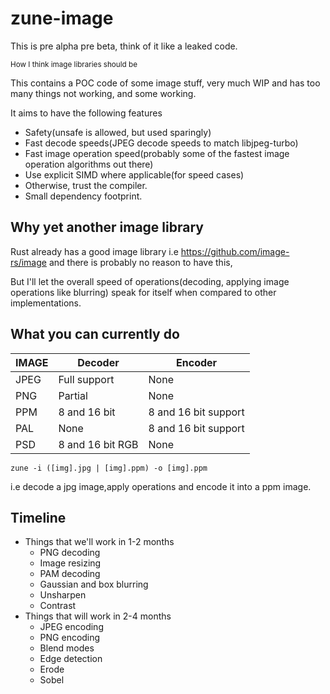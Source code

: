 # zune-image

This is pre alpha pre beta, think of it like a leaked code.

<small>How I think image libraries should be </small>

This contains a POC code of some image stuff, very much WIP and has too many things not working,
and some working.

It aims to have the following features

- Safety(unsafe is allowed, but used sparingly)
- Fast decode speeds(JPEG decode speeds to match libjpeg-turbo)
- Fast image operation speed(probably some of the fastest image operation algorithms out there)
- Use explicit SIMD where applicable(for speed cases)
- Otherwise, trust the compiler.
- Small dependency footprint.

## Why yet another image library

Rust already has a good image library i.e https://github.com/image-rs/image
and there is probably no reason to have this,

But I'll let the overall speed of operations(decoding, applying image operations like blurring) speak for itself when
compared to other implementations.

## What you can currently do

| IMAGE | Decoder          | Encoder              |
|-------|------------------|----------------------|
| JPEG  | Full support     | None                 |
| PNG   | Partial          | None                 |
| PPM   | 8 and 16 bit     | 8 and 16 bit support |
| PAL   | None             | 8 and 16 bit support |
| PSD   | 8 and 16 bit RGB | None                 |

`zune -i ([img].jpg | [img].ppm) -o [img].ppm`

i.e decode a jpg image,apply operations and encode it into
a ppm image.

## Timeline

- Things that we'll work in 1-2 months
    - PNG decoding
    - Image resizing
    - PAM decoding
    - Gaussian and box blurring
    - Unsharpen
    - Contrast
- Things that will work in 2-4 months
    - JPEG encoding
    - PNG encoding
    - Blend modes
    - Edge detection
    - Erode
    - Sobel
